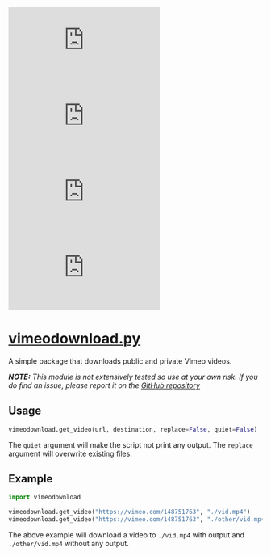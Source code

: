 [![](https://img.shields.io/pypi/status/vimeodownload.py)](https://pypi.org/project/vimeodownload.py/) [![](https://img.shields.io/pypi/v/vimeodownload.py)](https://pypi.org/project/vimeodownload.py/)  [![](https://img.shields.io/pypi/pyversions/vimeodownload.py)](https://pypi.org/project/vimeodownload.py/) [![](https://img.shields.io/pypi/l/vimeodownload.py)](https://pypi.org/project/vimeodownload.py/)


# [vimeodownload.py](https://pypi.org/project/vimeodownload.py/)
A simple package that downloads public and private Vimeo videos.

***NOTE:*** *This module is not extensively tested so use at your own risk. If you do find an issue, please report it on the [GitHub repository](https://github.com/jamiegyoung/vimeodownload.py)*

## Usage
```py
vimeodownload.get_video(url, destination, replace=False, quiet=False)
```

The `quiet` argument will make the script not print any output.
The `replace` argument will overwrite existing files.

## Example
```py
import vimeodownload

vimeodownload.get_video("https://vimeo.com/148751763", "./vid.mp4")
vimeodownload.get_video("https://vimeo.com/148751763", "./other/vid.mp4", replace=True, quiet=True)
```
The above example will download a video to `./vid.mp4` with output and `./other/vid.mp4` without any output.
